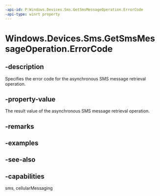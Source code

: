 ----api-id: P:Windows.Devices.Sms.GetSmsMessageOperation.ErrorCode
-api-type: winrt property
---<!-- Property syntaxpublic Windows.Foundation.HResult ErrorCode { get; }--># Windows.Devices.Sms.GetSmsMessageOperation.ErrorCode## -descriptionSpecifies the error code for the asynchronous SMS message retrieval operation.## -property-valueThe result value of the asynchronous SMS message retrieval operation.## -remarks## -examples## -see-also## -capabilitiessms, cellularMessaging